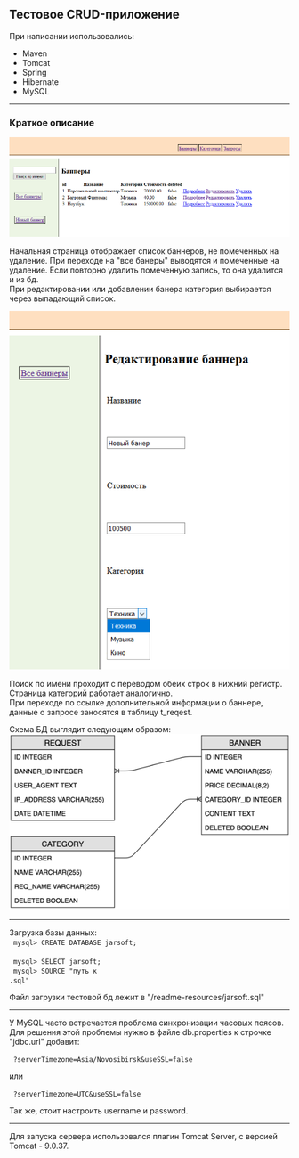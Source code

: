<h2>Тестовое  CRUD-приложение</h2>
При написании использовались:
<ul> 
    <li>Maven</li> 
    <li>Tomcat</li>  
    <li>Spring</li>
    <li>Hibernate </li>
    <li>MySQL</li>   
</ul>

***
<h3>Краткое описание</h3>

![banners.jsp.png](/readme-resources/banners.jsp.png)

Начальная страница отображает список баннеров, не помеченных на удаление. При переходе на "все банеры" выводятся и помеченные на удаление. Если повторно удалить помеченную запись, то она удалится и из бд. 
<br>
При редактировании или добавлении банера категория выбирается через выпадающий список. 

![bannerEdit.png](/readme-resources/bannerEdit.png)

Поиск по имени проходит с переводом обеих строк в нижний регистр. 
Страница категорий работает аналогично. 
<br>
При переходе по ссылке дополнительной информации о баннере, данные о запросе заносятся в таблицу t_reqest. 

Схема БД выглядит следующим образом: 
![bdScheme.png](/readme-resources/bdScheme.png)

***




Загрузка базы данных:
<code>
<br>
mysql> CREATE DATABASE jarsoft;  <br>
mysql>  SELECT jarsoft; <br>
mysql>  SOURCE "путь к .sql"</code>  

Файл загрузки тестовой бд лежит в "/readme-resources/jarsoft.sql"
******
У MySQL часто встречается проблема синхронизации часовых поясов.
Для решения этой проблемы нужно в файле db.properties к строчке "jdbc.url" добавит:  

<code> ?serverTimezone=Asia/Novosibirsk&useSSL=false</code>

или

<code> ?serverTimezone=UTC&useSSL=false</code>

Так же, стоит настроить username и password.
****
Для запуска сервера использовался плагин Tomcat Server, с версией Tomcat - 9.0.37. 

